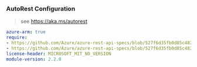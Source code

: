 ### AutoRest Configuration

> see https://aka.ms/autorest

``` yaml
azure-arm: true
require:
- https://github.com/Azure/azure-rest-api-specs/blob/527f6d35fb0d85c48210ca0f6f6f42814d63bd33/specification/networkfunction/resource-manager/readme.md
- https://github.com/Azure/azure-rest-api-specs/blob/527f6d35fb0d85c48210ca0f6f6f42814d63bd33/specification/networkfunction/resource-manager/readme.go.md
license-header: MICROSOFT_MIT_NO_VERSION
module-version: 2.2.0

```